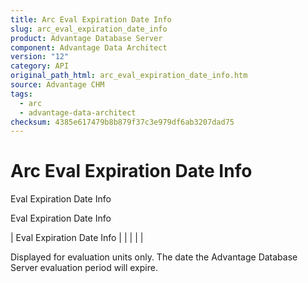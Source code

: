 ```yaml
---
title: Arc Eval Expiration Date Info
slug: arc_eval_expiration_date_info
product: Advantage Database Server
component: Advantage Data Architect
version: "12"
category: API
original_path_html: arc_eval_expiration_date_info.htm
source: Advantage CHM
tags:
  - arc
  - advantage-data-architect
checksum: 4385e617479b8b879f37c3e979df6ab3207dad75
---
```


# Arc Eval Expiration Date Info

Eval Expiration Date Info

Eval Expiration Date Info

| Eval Expiration Date Info |  |  |  |  |

Displayed for evaluation units only. The date the Advantage Database Server evaluation period will expire.
